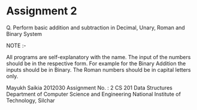 # Assignment 2

Q. Perform basic addition and subtraction in Decimal, Unary, Roman and Binary System

NOTE :-

All programs are self-explanatory with the name. The input of the numbers should be in the respective form. For example for the Binary Addition the inputs should be in Binary.
The Roman numbers should be in capital letters only.

Mayukh Saikia
2012030
Assignment No. : 2
CS 201
Data Structures
Department of Computer Science and Engineering
National Institute of Technology, Silchar
